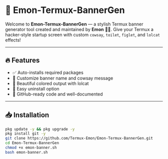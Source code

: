 # 🚀 Emon-Termux-BannerGen

Welcome to **Emon-Termux-BannerGen** — a stylish Termux banner generator tool created and maintained by **Emon** 🧑‍💻. Give your Termux a hacker-style startup screen with custom `cowsay`, `toilet`, `figlet`, and `lolcat` effects!

---

## 🔥 Features

- ✅ Auto-installs required packages
- 🎨 Customize banner name and cowsay message
- 🌈 Beautiful colored output with lolcat
- 🧼 Easy uninstall option
- 📜 GitHub-ready code and well-documented

---

## 📥 Installation

```bash
pkg update -y && pkg upgrade -y
pkg install git -y
git clone https://github.com/Termux-Emon/Emon-Termux-BannerGen.git
cd Emon-Termux-BannerGen
chmod +x emon-banner.sh
bash emon-banner.sh
